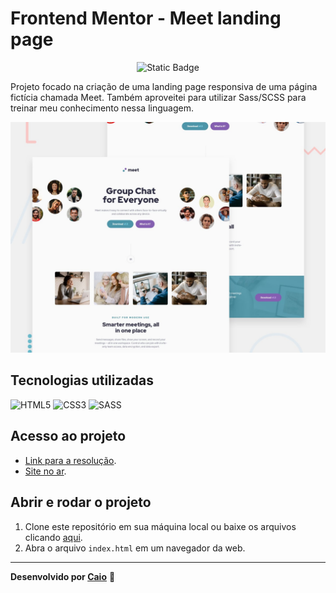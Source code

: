 # Frontend Mentor - Meet landing page


<p align="center">
     <img loading="lazy" alt="Static Badge" src="https://img.shields.io/badge/Status-Conclu%C3%ADdo-blue?style=for-the-badge">
</p>

Projeto focado na criação de uma landing page responsiva de uma página fictícia chamada Meet. Também aproveitei para utilizar Sass/SCSS para treinar meu conhecimento nessa linguagem.

![Design preview for the Meet landing page coding challenge](./preview.jpg)

## Tecnologias utilizadas
![HTML5](https://img.shields.io/badge/html5-%23E34F26.svg?style=for-the-badge&logo=html5&logoColor=white) ![CSS3](https://img.shields.io/badge/css3-%231572B6.svg?style=for-the-badge&logo=css3&logoColor=white)  ![SASS](https://img.shields.io/badge/SASS-hotpink.svg?style=for-the-badge&logo=SASS&logoColor=white)

## Acesso ao projeto
- [Link para a resolução](https://www.frontendmentor.io/solutions/meet-landing-page-using-sassscss-6ys06YDQKG).
- [Site no ar](https://caioikn.github.io/meet/).

## Abrir e rodar o projeto
1. Clone este repositório em sua máquina local ou baixe os arquivos clicando [aqui](https://github.com/caioikn/meet/archive/main/meet.zip).
2. Abra o arquivo `index.html` em um navegador da web.

---
**Desenvolvido por [Caio](https://www.linkedin.com/in/caioikena/)** 💙
